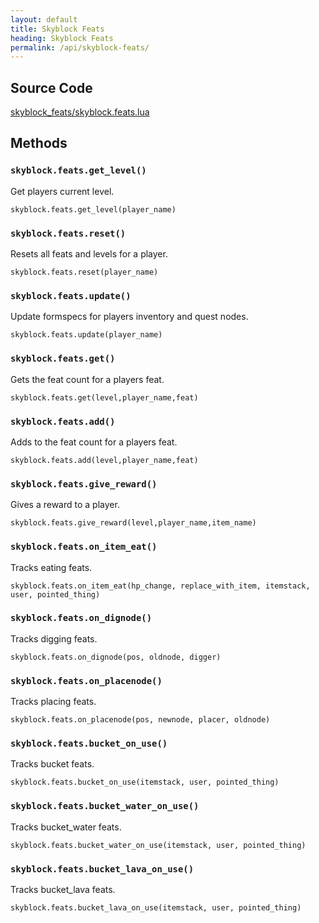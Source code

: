 ```yaml
---
layout: default
title: Skyblock Feats
heading: Skyblock Feats
permalink: /api/skyblock-feats/
---
```



## Source Code

[skyblock_feats/skyblock.feats.lua](https://github.com/cornernote/minetest-skyblock/blob/master/skyblock_feats/skyblock.feats.lua)


## Methods

### `skyblock.feats.get_level()`

Get players current level.

```
skyblock.feats.get_level(player_name)
```

### `skyblock.feats.reset()`

Resets all feats and levels for a player.

```
skyblock.feats.reset(player_name)
```

### `skyblock.feats.update()`

Update formspecs for players inventory and quest nodes.

```
skyblock.feats.update(player_name)
```

### `skyblock.feats.get()`

Gets the feat count for a players feat.

```
skyblock.feats.get(level,player_name,feat)
```

### `skyblock.feats.add()`

Adds to the feat count for a players feat.

```
skyblock.feats.add(level,player_name,feat)
```

### `skyblock.feats.give_reward()`

Gives a reward to a player.

```
skyblock.feats.give_reward(level,player_name,item_name)
```

### `skyblock.feats.on_item_eat()`

Tracks eating feats.

```
skyblock.feats.on_item_eat(hp_change, replace_with_item, itemstack, user, pointed_thing)
```

### `skyblock.feats.on_dignode()`

Tracks digging feats.

```
skyblock.feats.on_dignode(pos, oldnode, digger)
```

### `skyblock.feats.on_placenode()`

Tracks placing feats.

```
skyblock.feats.on_placenode(pos, newnode, placer, oldnode)
```

### `skyblock.feats.bucket_on_use()`

Tracks bucket feats.

```
skyblock.feats.bucket_on_use(itemstack, user, pointed_thing)
```

### `skyblock.feats.bucket_water_on_use()`

Tracks bucket_water feats.

```
skyblock.feats.bucket_water_on_use(itemstack, user, pointed_thing)
```

### `skyblock.feats.bucket_lava_on_use()`

Tracks bucket_lava feats.

```
skyblock.feats.bucket_lava_on_use(itemstack, user, pointed_thing)
```

